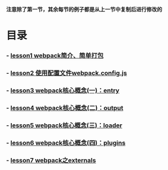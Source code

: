 **注意除了第一节，其余每节的例子都是从上一节中复制后进行修改的**
# 目录
### - [lesson1 webpack简介、简单打包](https://github.com/yancongcong1/study-log/tree/master/webpack/简介.md)
### - [lesson2 使用配置文件webpack.config.js](https://github.com/yancongcong1/study-log/tree/master/webpack/配置文件.md)
### - [lesson3 webpack核心概念(一)：entry](https://github.com/yancongcong1/study-log/tree/master/webpack/entry.md)
### - [lesson4 webpack核心概念(二)：output](https://github.com/yancongcong1/study-log/tree/master/webpack/output.md)
### - [lesson5 webpack核心概念(三)：loader](https://github.com/yancongcong1/study-log/tree/master/webpack/loaders.md)
### - [lesson6 webpack核心概念(四)：plugins](https://github.com/yancongcong1/study-log/tree/master/webpack/plugins.md)
### - [lesson7 webpack之externals](https://github.com/yancongcong1/study-log/tree/master/webpack/externals.md)